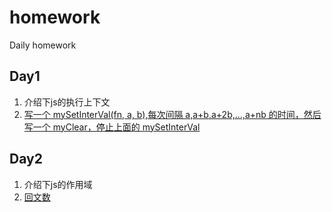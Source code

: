# homework
Daily homework
## Day1
1. 介绍下js的执行上下文
2. [写一个 mySetInterVal(fn, a, b),每次间隔 a,a+b,a+2b,...,a+nb 的时间，然后写一个 myClear，停止上面的 mySetInterVal](https://github.com/lgwebdream/FE-Interview/issues/7)

## Day2
1. 介绍下js的作用域
2. [回文数](https://leetcode-cn.com/problems/palindrome-number/)